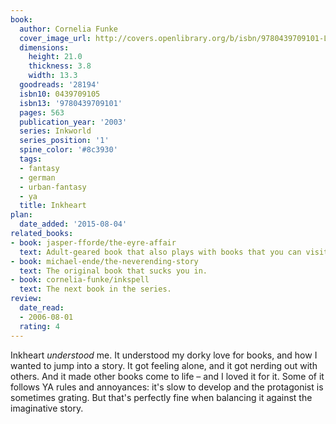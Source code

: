 ```yaml
---
book:
  author: Cornelia Funke
  cover_image_url: http://covers.openlibrary.org/b/isbn/9780439709101-L.jpg
  dimensions:
    height: 21.0
    thickness: 3.8
    width: 13.3
  goodreads: '28194'
  isbn10: 0439709105
  isbn13: '9780439709101'
  pages: 563
  publication_year: '2003'
  series: Inkworld
  series_position: '1'
  spine_color: '#8c3930'
  tags:
  - fantasy
  - german
  - urban-fantasy
  - ya
  title: Inkheart
plan:
  date_added: '2015-08-04'
related_books:
- book: jasper-fforde/the-eyre-affair
  text: Adult-geared book that also plays with books that you can visit and whose characters really exist.
- book: michael-ende/the-neverending-story
  text: The original book that sucks you in.
- book: cornelia-funke/inkspell
  text: The next book in the series.
review:
  date_read:
  - 2006-08-01
  rating: 4
---
```

Inkheart *understood* me. It understood my dorky love for books, and how I wanted to jump into a story. It got feeling
alone, and it got nerding out with others. And it made other books come to life – and I loved it for it. Some of it
follows YA rules and annoyances: it's slow to develop and the protagonist is sometimes grating. But that's perfectly
fine when balancing it against the imaginative story.
